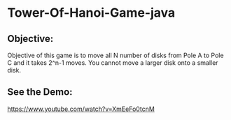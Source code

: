 # Tower-Of-Hanoi-Game-java

## Objective:

Objective of this game is to move all N number of disks from Pole A to Pole C and it takes 2^n-1 moves. You cannot move a larger disk onto a smaller disk.


  
## See the Demo: 

https://www.youtube.com/watch?v=XmEeFo0tcnM
